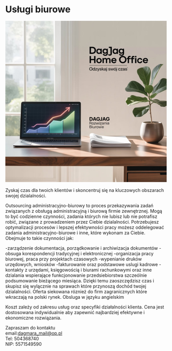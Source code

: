 #  Usługi biurowe

![dagjag](img.jpeg)

Zyskaj czas dla twoich klientów i skoncentruj się na kluczowych obszarach swojej dzialalności.

  Outsourcing administracyjno-biurowy to proces przekazywania zadań związanych z obsługą
administracyjną i biurową firmie zewnętrznej. Mogą to być codzienne czynności, zadania
których nie lubisz lub nie potrafisz robić, związane z prowadzeniem przez Ciebie dzialalności.
Potrzebujesz optymalizacji procesów i lepszej efektywności pracy możesz oddelegować zadania administracyjno-biurowe i inne, które wykonam za Ciebie.
Obejmuje to takie czynności jak:

-zarządzenie dokumentacja, porządkowanie i archiwizacja dokumentów
-obsuga korespondencji tradycyjnej i elektronicznej 
-organizacja pracy biurowej, praca przy projektach czasowych
-wypenianie druków urzędowych, wniosków
-fakturowanie oraz podstawowe uslugi kadrowe
-kontakty z urzędami, księgowością i biurami rachunkowymi 
oraz inne dzialania wspierające funkcjonowanie przedsiebiorstwa szczeólnie podsumowanie bieżącego miesiąca.
 Dzięki temu zaoszczędzisz czas i skupisz się wylącznie na sprawach które przynoszą dochód twojej dzialalności. Oferta siekowana róznież do firm zagranicznych które wkraczają na polski rynek.
 Obsluga w języku angielskim

Koszt zależy od zakresu usług oraz specyfiki działalności klienta. Cena jest dostosowana
indywidualnie aby zapewnić najbardziej efektywne i ekonomiczne rozwiązania.


Zapraszam do kontaktu  
email:dagmara_mail@op.pl    
Tel: 504368740          
NIP: 5571549590
